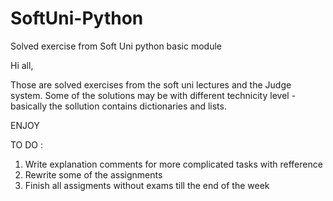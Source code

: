 # SoftUni-Python
Solved exercise from Soft Uni python basic module 


Hi all,

Those are solved exercises from the soft uni lectures and the Judge system. Some of the solutions may be with different technicity level -  basically the sollution 
contains dictionaries and lists. 

ENJOY


TO DO :

1. Write explanation comments for more complicated tasks with refference
2. Rewrite some of the assignments
3. Finish all assigments without exams till the end of the week 
